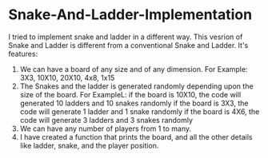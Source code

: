 # Snake-And-Ladder-Implementation
I tried to implement snake and ladder in a different way. This vesrion of Snake and Ladder is different from a conventional Snake and Ladder.
It's features:
1. We can have a board of any size and of any dimension. 
   For Example: 3X3, 10X10, 20X10, 4x8, 1x15
2. The Snakes and the ladder is generated randomly depending upon the size of the board.
   For ExampleL: if the board is 10X10, the code will generated 10 ladders and 10 snakes randomly
                 if the board is 3X3, the code will generate 1 ladder and 1 snake randomly
                 if the board is 4X6, the code will generate 3 ladders and 3 snakes randomly
3. We can have any number of players from 1 to many.
4. I have created a function that prints the board, and all the other details like ladder, snake, and the player position.

             
